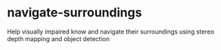 # navigate-surroundings
Help visually impaired know and navigate their surroundings using stereo depth mapping and object detection
